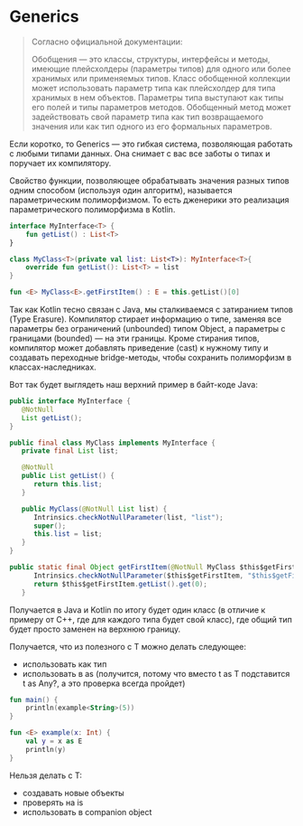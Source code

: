 # Generics

> Согласно официальной документации:
> 
> Обобщения — это классы, структуры, интерфейсы и методы, имеющие плейсхолдеры (параметры типов) для одного или более хранимых или применяемых типов. Класс обобщенной коллекции может использовать параметр типа как плейсхолдер для типа хранимых в нем объектов. Параметры типа выступают как типы его полей и типы параметров методов. Обобщенный метод может задействовать свой параметр типа как тип возвращаемого значения или как тип одного из его формальных параметров.

Если коротко, то Generics — это гибкая система, позволяющая работать с любыми типами данных. Она снимает с вас все заботы о типах и поручает их компилятору.

Cвойство функции, позволяющее обрабатывать значения разных типов одним способом (используя один алгоритм), называется параметрическим полиморфизмом. То есть дженерики это реализация параметрического полиморфизма в Kotlin.

```kotlin
interface MyInterface<T> {
    fun getList() : List<T>
}

class MyClass<T>(private val list: List<T>): MyInterface<T>{
    override fun getList(): List<T> = list
}

fun <E> MyClass<E>.getFirstItem() : E = this.getList()[0]
```

Так как Kotlin тесно связан с Java, мы сталкиваемся с затиранием типов (Type Erasure).
Компилятор стирает информацию о типе, заменяя все параметры без ограничений (unbounded) типом Object, а параметры с границами (bounded) — на эти границы.
Кроме стирания типов, компилятор может добавлять приведение (cast) к нужному типу и создавать переходные bridge-методы, чтобы сохранить полиморфизм в классах-наследниках.

Вот так будет выглядеть наш верхний пример в байт-коде Java:

```java
public interface MyInterface {
   @NotNull
   List getList();
}

public final class MyClass implements MyInterface {
   private final List list;

   @NotNull
   public List getList() {
      return this.list;
   }

   public MyClass(@NotNull List list) {
      Intrinsics.checkNotNullParameter(list, "list");
      super();
      this.list = list;
   }
}

public static final Object getFirstItem(@NotNull MyClass $this$getFirstItem) {
      Intrinsics.checkNotNullParameter($this$getFirstItem, "$this$getFirstItem");
      return $this$getFirstItem.getList().get(0);
   }
```

Получается в Java и Kotlin по итогу будет один класс (в отличие к примеру от C++, где для каждого типа будет свой класс), где общий тип будет просто заменен на верхнюю границу.

Получается, что из полезного с T можно делать следующее:
- использовать как тип
- использовать в as (получится, потому что вместо t as T подставится t as Any?, а это проверка всегда пройдет)

```kotlin
fun main() {
    println(example<String>(5))
}

fun <E> example(x: Int) {
    val y = x as E
    println(y)
}
```

Нельзя делать с T:
- создавать новые объекты
- проверять на is
- использовать в companion object

